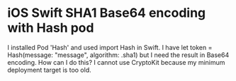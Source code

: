 
# iOS Swift SHA1 Base64 encoding with Hash pod

I installed Pod 'Hash' and used import Hash in Swift. I have let token = Hash(message: "message", algorithm: .sha1) but I need the result in Base64 encoding. How can I do this? I cannot use CryptoKit because my minimum deployment target is too old.

        